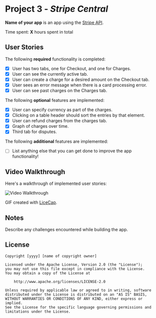 # Project 3 - *Stripe Central*

**Name of your app** is an app using the [Stripe API](https://stripe.com/docs/api).

Time spent: **X** hours spent in total

## User Stories

The following **required** functionality is completed:

- [X] User has two tabs, one for Checkout, and one for Charges.
- [X] User can see the currently active tab.
- [X] User can create a charge for a desired amount on the Checkout tab.
- [X] User sees an error message when there is a card processing error.
- [X] User can see past charges on the Charges tab.

The following **optional** features are implemented:

- [X] User can specify currency as part of the charges.
- [X] Clicking on a table header should sort the entries by that element.
- [X] User can refund charges from the charges tab. 
- [X] Graph of charges over time.
- [X] Third tab for disputes. 

The following **additional** features are implemented:

- [ ] List anything else that you can get done to improve the app functionality!

## Video Walkthrough

Here's a walkthrough of implemented user stories:

<img src='http://i.imgur.com/link/to/your/gif/file.gif' title='Video Walkthrough' width='' alt='Video Walkthrough' />

GIF created with [LiceCap](http://www.cockos.com/licecap/).

## Notes

Describe any challenges encountered while building the app.

## License

    Copyright [yyyy] [name of copyright owner]

    Licensed under the Apache License, Version 2.0 (the "License");
    you may not use this file except in compliance with the License.
    You may obtain a copy of the License at

        http://www.apache.org/licenses/LICENSE-2.0

    Unless required by applicable law or agreed to in writing, software
    distributed under the License is distributed on an "AS IS" BASIS,
    WITHOUT WARRANTIES OR CONDITIONS OF ANY KIND, either express or implied.
    See the License for the specific language governing permissions and
    limitations under the License.
